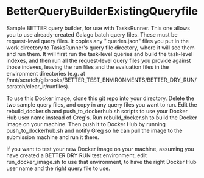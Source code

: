 # BetterQueryBuilderExistingQueryfile
Sample BETTER query builder, for use with TasksRunner. 
This one allows you to use already-created Galago batch query files.
These must be request-level query files.
It copies any ".queries.json" files you put in the work directory
to TasksRunner's query file directory, where it will see them 
and run them. It will first run the task-level queries and build 
the task-level indexes, and then run all the request-level query
files you provide against those indexes, leaving the run files and 
the evaluation files in the environment directories (e.g. at
/mnt/scratch/glbrooks/BETTER_TEST_ENVIRONMENTS/BETTER_DRY_RUN/scratch/clear_ir/runfiles).

To use this Docker image, clone this git repo into your directory. 
Delete the two sample query files, and copy in any query files you want to run.
Edit the rebuild_docker.sh and push_to_dockerhub.sh scripts to use your Docker Hub user name 
instead of Greg's.
Run rebuild_docker.sh to build the Docker image on your machine. Then push it to 
Docker Hub by running push_to_dockerhub.sh and notify Greg so he can pull the image
to the submission machine and run it there.

If you want to test your new Docker image on your machine, assuming you have created a 
BETTER DRY RUN test environment, edit run_docker_image.sh to use that environment, to have
the right Docker Hub user name and the right query file to use. 
